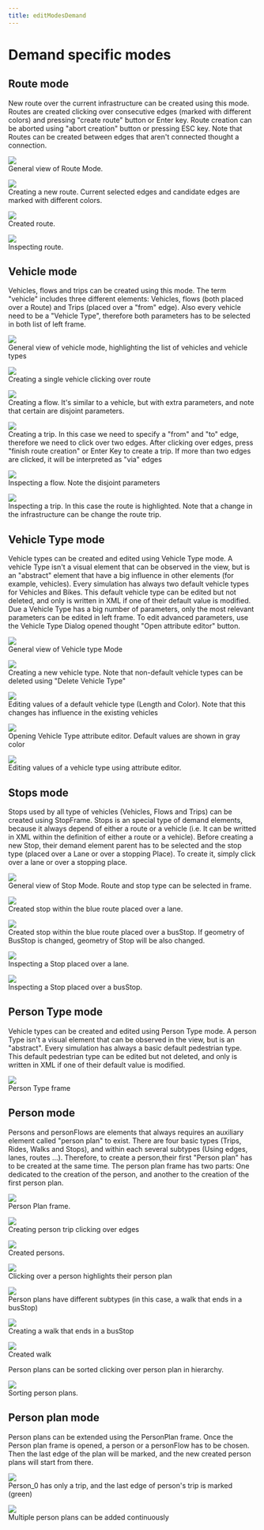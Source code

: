 ```yaml
---
title: editModesDemand
---
```


# Demand specific modes

## Route mode

New route over the current infrastructure can be created using this mode. Routes are created clicking over consecutive edges (marked with different colors) and pressing "create route" button or Enter key. Route creation can be aborted using "abort creation" button or pressing ESC key. Note that Routes can be created between edges that aren't connected thought a connection.

![](../images/neteditRouteMode1.png)   
General view of Route Mode.

![](../images/neteditRouteMode2.png)   
Creating a new route. Current selected edges and candidate edges are marked with different colors.

![](../images/neteditRouteMode3.png)   
Created route.

![](../images/neteditRouteMode4.png)   
Inspecting route.

## Vehicle mode

Vehicles, flows and trips can be created using this mode. The term "vehicle" includes three different elements: Vehicles, flows (both placed over a Route) and Trips (placed over a "from" edge). Also every vehicle need to be a "Vehicle Type", therefore both parameters has to be selected in both list of left frame.

![](../images/neteditVehicleMode1.png)   
General view of vehicle mode, highlighting the list of vehicles and vehicle types

![](../images/neteditVehicleMode2.png)   
Creating a single vehicle clicking over route

![](../images/neteditVehicleMode3.png)   
Creating a flow. It's similar to a vehicle, but with extra parameters, and note that certain are disjoint parameters.

![](../images/neteditVehicleMode4.png)   
Creating a trip. In this case we need to specify a "from" and "to" edge, therefore we need to click over two edges. After clicking over edges, press "finish route creation" or Enter Key to create a trip. If more than two edges are clicked, it will be interpreted as "via" edges

![](../images/neteditVehicleMode5.png)   
Inspecting a flow. Note the disjoint parameters

![](../images/neteditVehicleMode6.png)   
Inspecting a trip. In this case the route is highlighted. Note that a change in the infrastructure can be change the route trip.

## Vehicle Type mode

Vehicle types can be created and edited using Vehicle Type mode. A vehicle Type isn't a visual element that can be observed in the view, but is an "abstract" element that have a big influence in other elements (for example, vehicles). Every simulation has always two default vehicle types for Vehicles and Bikes. This default vehicle type can be edited but not deleted, and only is written in XML if one of their default value is modified. Due a Vehicle Type has a big number of parameters, only the most relevant parameters can be edited in left frame. To edit advanced parameters, use the Vehicle Type Dialog opened thought "Open attribute editor" button.

![](../images/neteditVehicleTypeMode1.png)   
General view of Vehicle type Mode

![](../images/neteditVehicleTypeMode2.png)   
Creating a new vehicle type. Note that non-default vehicle types can be deleted using "Delete Vehicle Type"

![](../images/neteditVehicleTypeMode3.png)   
Editing values of a default vehicle type (Length and Color). Note that this changes has influence in the existing vehicles

![](../images/neteditVehicleTypeMode4.png)   
Opening Vehicle Type attribute editor. Default values are shown in gray color

![](../images/neteditVehicleTypeMode5.png)   
Editing values of a vehicle type using attribute editor.

## Stops mode

Stops used by all type of vehicles (Vehicles, Flows and Trips) can be created using StopFrame. Stops is an special type of demand elements, because it always depend of either a route or a vehicle (i.e. It can be writted in XML within the definition of either a route or a vehicle). Before creating a new Stop, their demand element parent has to be selected and the stop type (placed over a Lane or over a stopping Place). To create it, simply click over a lane or over a stopping place.

![](../images/neteditStopMode1.png)   
General view of Stop Mode. Route and stop type can be selected in frame. 

![](../images/neteditStopMode2.png)   
Created stop within the blue route placed over a lane.

![](../images/neteditStopMode3.png)   
Created stop within the blue route placed over a busStop. If geometry of BusStop is changed, geometry of Stop will be also changed.

![](../images/neteditStopMode4.png)   
Inspecting a Stop placed over a lane.

![](../images/neteditStopMode5.png)   
Inspecting a Stop placed over a busStop.

## Person Type mode

Vehicle types can be created and edited using Person Type mode. A person Type isn't a visual element that can be observed in the view, but is an "abstract". Every simulation has always a basic default pedestrian type. This default pedestrian type can be edited but not deleted, and only is written in XML if one of their default value is modified.

![](../images/ChangePersonPlans.png)   
Person Type frame


## Person mode

Persons and personFlows are elements that always requires an auxiliary element called "person plan" to exist. There are four basic types (Trips, Rides, Walks and Stops), and within each several subtypes (Using edges, lanes, routes ...). Therefore, to create a person,their first "Person plan" has to be created at the same time. The person plan frame has two parts: One dedicated to the creation of the person, and another to the creation of the first person plan.

![](../images/PersonFrame1.png)   
Person Plan frame.

![](../images/PersonFrame2.png)   
Creating person trip clicking over edges

![](../images/PersonFrame3.png)   
Created persons.

![](../images/PersonFrame4.png)   
Clicking over a person highlights their person plan

![](../images/PersonFrame5.png)   
Person plans have different subtypes (in this case, a walk that ends in a busStop)

![](../images/PersonFrame6.png)   
Creating a walk that ends in a busStop

![](../images/PersonFrame7.png)   
Created walk

Person plans can be sorted clicking over person plan in hierarchy. 


![](../images/ChangePersonPlans.png)   
Sorting person plans.


## Person plan mode

Person plans can be extended using the PersonPlan frame. Once the Person plan frame is opened, a person or a personFlow has to be chosen. Then the last edge of the plan will be marked, and the new created person plans will start from there.

![](../images/PersonPlanCreator1.png)   
Person_0 has only a trip, and the last edge of person's trip is marked (green)

![](../images/PersonPlanCreator2.png)   
Multiple person plans can be added continuously
